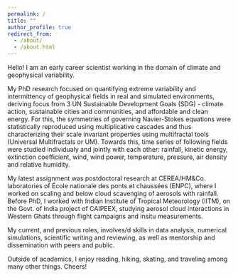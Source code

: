 ```yaml
---
permalink: /
title: ""
author_profile: true
redirect_from: 
  - /about/
  - /about.html
---
```


Hello! I am an early career scientist working in the domain of climate and geophysical variability. 

My PhD research focused on quantifying extreme variability and intermittency of geophysical fields in real and simulated environments, deriving focus from 3 UN Sustainable Development Goals (SDG) - climate action, sustainable cities and communities, and affordable and clean energy. For this, the symmetries of governing Navier-Stokes equations were statistically reproduced using multiplicative cascades and thus characterizing their scale invariant properties using multifractal tools (Universal Multifractals or UM). 
Towards this, time series of following fields were studied individualy and jointly with each other: rainfall, kinetic energy, extinction coefficient, wind, wind power, temperature, pressure, air density and relative humidity.

My latest assignment was postdoctoral research at CEREA/HM&Co. laboratories of École nationale des ponts et chaussées (ENPC), where I worked on scaling and below cloud scavenging of aerosols with rainfall. 
Before PhD, I worked with Indian Institute of Tropical Meteorology (IITM), on the Govt. of India project of CAIPEEX, studying aerosol cloud interactions in Western Ghats through flight campaigns and insitu measurements.

My current, and previous roles, involves/d skills in data analysis, numerical simulations, scientific writing and reviewing, as well as mentorship and dissemination with peers and public. 

<!-- I serve as a peer reviewer in four journals: Hydrology and Earth System Sciences (EGU Copernicus), Earth Surface Processes and Landforms (Wiley), Hydrological Sciences journal (Taylor & Francis) and Chaos (AIP). I also volunteer as a writer for PARI (People Archive of Rural India) library for delivering facts and factoids on scientific and policy related reports.-->

Outside of academics, I enjoy reading, hiking, skating, and traveling among many other things. Cheers!
